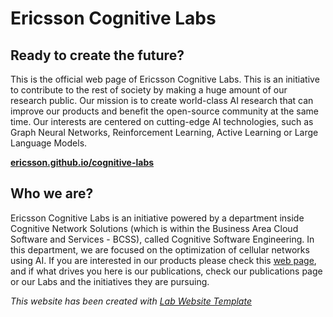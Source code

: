 
# Ericsson Cognitive Labs

## Ready to create the future?

This is the official web page of Ericsson Cognitive Labs. This is an initiative to contribute to the rest of society by making a huge amount of our research public. Our mission is to create world-class AI research that can improve our products and benefit the open-source community at the same time. Our interests are centered on cutting-edge AI technologies, such as Graph Neural Networks, Reinforcement Learning, Active Learning or Large Language Models.

**[ericsson.github.io/cognitive-labs](https://ericsson.github.io/cognitive-labs)** 

## Who we are?

Ericsson Cognitive Labs is an initiative powered by a department inside Cognitive Network Solutions (which is within the Business Area Cloud Software and Services - BCSS), called Cognitive Software Engineering. In this department, we are focused on the optimization of cellular networks using AI. If you are interested in our products please check this [web page](https://www.ericsson.com/en/portfolio/cloud-software-and-services/cognitive-network--solutions/cognitive-software), and if what drives you here is our publications, check our publications page or our Labs and the initiatives they are pursuing.



_This website has been created with [Lab Website Template](https://greene-lab.gitbook.io/lab-website-template-docs)_

